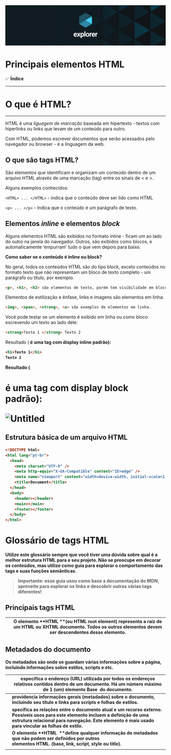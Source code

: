 <img alt="Top Explorer" src="../../../assets/capaExplorer.png"/>

# Principais elementos HTML

✅ **Índice**

---

# O que é HTML?

---

HTML é uma _liguagem de marcação_ baseada em hipertexto - textos com hiperlinks ou links que levam de um conteúdo para outro.

Com HTML, podemos escrever documentos que serão acessados pelo navegador ou browser - é a linguagem da web.

## O que são tags HTML?

São elementos que identificam e organizam um conteúdo dentro de um arquivo HTML através de uma marcação (tag) entre os sinais de < e >.

Alguns exemplos conhecidos:

`<HTML> ... </HTML>` - indica que o conteúdo deve ser lido como HTML

`<p> ... </p>` - Indica que o conteúdo é um parágrafo de texto.

## Elementos _inline_ e elementos _block_

Alguns elementos HTML são exibidos no formato inline - ficam um ao lado do outro na janela do navegador. Outros, são exibidos como blocos, e automaticamente ‘empurram’ tudo o que vem depois para baixo.

**Como saber se o conteúdo é inline ou block?**

No geral, todos os conteúdos HTML são do tipo block, exceto conteúdos no formato texto que não representam um bloco de texto completo - um parágrafo ou título, por exemplo.

```md
<p>, <h1>, <h2> são elementos de texto, porém tem visibilidade em bloco.
```

Elementos de estilização e ênfase, links e imagens são elementos em linha:

```md
<img>, <span>, <strong>, <a> são exemplos de elementos em linha.
```

Você pode testar se um elemento é exibido em linha ou como bloco escrevendo um texto ao lado dele:

```html
<strong>Texto 1 </strong> Texto 2
```

Resultado (<strong> é uma tag com display inline padrão):

```html
<h1>Texto 1</h1>
Texto 2
```

Resultado (<h1> é uma tag com display block padrão):

![Untitled](https://s3-us-west-2.amazonaws.com/secure.notion-static.com/e455ce1d-85e6-49e0-9fa1-82dff98706fa/Untitled.png)

## Estrutura básica de um arquivo HTML

```html
<!DOCTYPE html>
<html lang="pt-br">
  <head>
    <meta charset="UTF-8" />
    <meta http-equiv="X-UA-Compatible" content="IE=edge" />
    <meta name="viewport" content="width=device-width, initial-scale=1.0" />
    <title>Document</title>
  </head>
  <body>
    <header></header>
    <main></main>
    <footer></footer>
  </body>
</html>
```

# Glossário de tags HTML

Utilize este glossário sempre que você tiver uma dúvida sobre qual é a melhor estrutura HTML para o seu projeto. **Não se preocupe em decorar os conteúdos, mas utilize como guia para explorar o comportamento das tags e suas funções semânticas**.

> **Importante:** esse guia usou como base a documentação do MDN, aproveite para explorar os links e descobrir outras várias tags diferentes!

## Principais tags HTML

| <html> | O elemento **HTML <html> **(ou HTML root element) representa a raiz de um HTML ou XHTML documento. Todos os outros elementos devem ser descendentes desse elemento. |
| ------ | ------------------------------------------------------------------------------------------------------------------------------------------------------------------- |

## Metadados do documento

Os metadados são onde se guardam várias informações sobre a página, incluindo informações sobre estilos, scripts e etc.

| <base>  | especifica o endereço (URL) utilizada por todos os endereços relativos contidos dentro de um documento. Há um número máximo de 1 (um) elemento Base <base> do documento.                                                            |
| ------- | ----------------------------------------------------------------------------------------------------------------------------------------------------------------------------------------------------------------------------------- |
| <head>  | providencia informações gerais (metadados) sobre o documento, incluindo seu título e links para scripts e folhas de estilos.                                                                                                        |
| <link>  | specifica as relações entre o documento atual e um recurso externo. Possíveis usos para este elemento incluem a definição de uma estrutura relacional para navegação. Este elemento é mais usado para vincular as folhas de estilo. |
| <meta>  | O elemento **HTML <meta> **define qualquer informação de metadados que não podem ser definidos por outros elementos HTML. (base, link, script, style ou title).                                                                     |
| <style> | contém informações de estilo para um documento ou uma parte do documento. As informações de estilo específico estão contidas dentro deste elemento, geralmente no CSS.                                                              |
| <title> | define o título do documento, mostrado na barra de título de um navegador ou na aba da página. Pode conter somente texto e quaisquer marcações contidas no texto não são interpretadas.                                             |

## Separação de conteúdo

Elementos de separação de conteúdo permitem organizar o conteúdo do documento em partes lógicas.

| <address> | fornece informações de contato para seu ancestral article ou body mais próximo; no segundo caso, ele se aplica ao documento inteiro.                                                                                                                                                                                                                                                                                                                                             |
| --------- | -------------------------------------------------------------------------------------------------------------------------------------------------------------------------------------------------------------------------------------------------------------------------------------------------------------------------------------------------------------------------------------------------------------------------------------------------------------------------------- |
| <article> | representa uma composição independente em um documento, página, aplicação, ou site, ou que é destinado a ser distribuido de forma independente ou reutilizável, por exemplo, em sindicação. Este poderia ser o post de um fórum, um artigo de revista ou jornal, um post de um blog, um comentário enviado por um usuário, um gadget ou widget interativos, ou qualquer outra forma de conteúdo independente.                                                                    |
| <aside>   | representa uma seção de uma página que consiste de conteúdo que é tangencialmente relacionado ao conteúdo do seu entorno, que poderia ser considerado separado do conteúdo. Essas seções são, muitas vezes, representadas como barras laterais. Elas muitas vezes contem explicações laterais, como a definição de um glossário; conteúdo vagamente relacionado, como avisos; a biografia do autor; ou, em aplicações web, informações de perfil ou links de blogs relacionados. |
| <footer>  | representa um rodapé para o seu sectioning content (conteúdo de seção) mais próximo ou sectioning root elemento (ou seja, seu parente mais próximo article, aside, nav, section, blockquote, body, details, fieldset, figure, td). Normalmente um rodapé contém informações sobre o autor da seção de dados, direitos autorais ou links para documentos relacionados.                                                                                                            |
| <header>  | representa um grupo de suporte introdutório ou navegacional. Pode conter alguns elementos de cabeçalho mas também outros elementos como um logo, seções de cabeçalho, formulário de pesquisa, e outros.                                                                                                                                                                                                                                                                          |

| <h1>,

<h2>, 
<h3>, 
<h4>, 
<h5>, 
<h6> | representam seis níveis de título de seção. <h1> é o nível de seção mais alto e <h6> é o mais baixo. |
| <main> | define o conteúdo principal dentro do body em seu documento ou aplicação. Entende-se como conteúdo principal aquele relacionado diretamente com o tópico central da página ou com a funcionalidade central da aplicação. O mesmo deverá ser único na página, ou seja, dentro do elemento <main> não deverão ser incluidas seções da página que sejam comuns a todo o site ou aplicação, tais como mecanismos de navegação, informações de copyright, logotipo e campos de busca (a não ser, é claro, caso a função principal do documento seja fazer algum tipo de busca). |
| <nav> | representa uma seção de uma página que aponta para outras páginas ou para outras áreas da página, ou seja, uma seção com links de navegação. |
| <section> | representa uma seção genérica contida em um documento HTML, geralmente com um título, quando não existir um elemento semântico mais específico para representá-lo. |

## Conteúdo textual

Usam-se elementos HTML de conteúdo textual para se organizar blocos ou seções de conteúdo. Importantes para [accessibilidade](https://developer.mozilla.org/pt-BR/docs/Glossary/Accessibility) e [SEO](https://developer.mozilla.org/pt-BR/docs/Glossary/SEO), esses elementos identificam o propósito ou estrutura do conteúdo.

| <blockquote> | indica que o texto incluído é uma longa citação. Normalmente, este é processado visualmente pelo recuo (ver https://developer.mozilla.org/en-US/docs/Web/HTML/Element/blockquote#notes sobre como mudá-lo). A URL para a fonte da citação pode ser dada usando o atributo cite, enquanto uma representação de texto da fonte pode ser dada usando o cite elemento.                                                                                                                  |
| ------------ | ----------------------------------------------------------------------------------------------------------------------------------------------------------------------------------------------------------------------------------------------------------------------------------------------------------------------------------------------------------------------------------------------------------------------------------------------------------------------------------- |
| <dd>         |  fornece detalhes ou uma definição mais completa do termo precedente (definido por dt) numa lista de descrições (dl).                                                                                                                                                                                                                                                                                                                                                               |
| <div>        | é um container genérico para conteúdo de fluxo, que de certa forma não representa nada. Ele pode ser utilizado para agrupar elementos para fins de estilos (usando class ou id), ou porque eles compartilham valores de atributos, como lang. Ele deve ser utilizado somente quando não tiver outro elemento de semântica (tal como article ou nav).                                                                                                                                |
| <dl>         | engloba uma lista de pares de termos e descrições. Um uso comum para este elemento é para implementar um glossário ou exibir metadados(uma lista de pares chave e valor).                                                                                                                                                                                                                                                                                                           |
| <dt>         | identifica um termo na lista de definição. Este elemento pode ocorrer somente em um elemento filho de dl. Geralmente seguido por um elemento dd; ou multiplos <dt> na mesma linha indicam vários termos sendo definidos pelo próximo element dd.                                                                                                                                                                                                                                    |
| <figcaption> | representa uma legenda ou uma legenda associada com uma figura ou ilustração descrita pelo resto dos dados do elemento figure que seu elemento pai.pages/tabbed/figcaption.html                                                                                                                                                                                                                                                                                                     |
| <figure>     | representa conteúdo autocontido, potencialmente com uma legenda opcional, que é especificada usando o figcaption elemento. A figura, sua legenda e seu conteúdo são referenciados como uma única unidade.                                                                                                                                                                                                                                                                           |
| <hr>         | representa uma quebra temática entre elementos de nível de parágrafo (por exemplo , uma mudança da cena de uma história, ou uma mudança de tema com uma seção). Nas versões anteriores do HTML, representava uma linha horizontal. Pode continuar sendo exibida como uma linha horizontal nos navegadores, mas agora está definida em termos semânticos, em vez de termos de apresentação.                                                                                          |
| <ol>         | representa uma lista de itens ordenados. De forma característica esses itens ordenados em uma lista são mostrados com uma contagem que os precede, que pode ser de qualquer tipo, como numerais, letras, algarismos romanos, ou simples símbolos. Esse modelo numerado não é definido na descrição html da página, mas na folha de estilos CSS associada, pela propriedade list-style-type.                                                                                         |
| <ul>         | representa uma lista de itens sem ordem rígida, isto é, uma coleção de itens que não trazem uma ordenação numérica e as suas posições, nessa lista, são irrelevantes. Caracteristicamente, os itens em uma lista desordenada são exibidos com um marcador que pode ter várias formas, como um ponto, um círculo, ou um quadrado. O tipo de marcador não é definido na descrição HTML da página, mas na CSS associada, utilizando a propriedade list-style-type.                     |
| <li>         | é usado para representar um item que faz parte de uma lista. Este item deve estar contido em um elemento pai: uma lista ordenada (ol), uma lista desordenada (ul) , ou um menu (menu) e representa uma única entidade dessa lista. Em menus e listas desordenadas a relação de itens é exibida, normalmente, usando pontos de marcação (as bolinhas). Em listas ordenadas eles são, comumente, mostrados com algum contador ascendente - como um número, ou letra - à sua esquerda. |
| <p>          | representa um parágrafo. Em mídias visuais, parágrafos são representados como blocos indentados de texto com a primeira letra avançada e separados por linhas em branco. Já em HTML, parágrafos são usados para agrupar conteúdos relacionados de qualquer tipo, como imagens e campos de um formulário.                                                                                                                                                                            |
| <pre>        | é a tag utilizada para representar texto pré-formatado. Um texto dentro desse elemento é tipicamente exibido em uma fonte não proporcional da mesma maneira em que o texto original foi disposto no arquivo. Espaços em branco são mantidos no texto da mesma forma em que este foi digitado.                                                                                                                                                                                       |

## Semânticas textuais inline

Usa-se a semântica textual inline para definir o significado, estrutura, ou estilo de uma palavra, linha, ou de qualquer outro tipo de texto.

| <a>      | O elemento **<a> **em HTML (ou elemento âncora), com o atributo https://developer.mozilla.org/pt-BR/docs/Web/HTML/Element#href cria-se um hiperligação nas páginas web, arquivos, endereços de emails, ligações na mesma página ou endereços na URL. O conteúdo dentro de cada <a> precisará indicar o destino do link.                                                                                                                                                    |
| -------- | -------------------------------------------------------------------------------------------------------------------------------------------------------------------------------------------------------------------------------------------------------------------------------------------------------------------------------------------------------------------------------------------------------------------------------------------------------------------------- |
| <abbr>   | representa uma abreviação e opcionalmente fornece uma descrição completa para ela. Se presente, o atributo title deve conter a descrição completa e apenas ela.                                                                                                                                                                                                                                                                                                            |
| <b>      | representa um intervalo de texto estilísticamente diferente do texto normal, sem transmitir qualquer importância ou relevância. Ele é geralmente usado para destacar palavras-chaves em um resumo, nomes de produtos em um comentário ou outros vãos de texto cuja a apresentação típica seria negrito. Outro exemplo de seu uso é como marcação da frase principal de cada paragrafo de um artigo.                                                                        |
| <br>     | produz uma quebra de linha em um texto (carriage-return).É útil para escrever poemas ou um endereço, onde a divisão de linha é significante.                                                                                                                                                                                                                                                                                                                               |
| <cite>   | representa uma referência a um trabalho artístico. Deve incluir o título do trabalho ou uma URL de referência, que pode ser em uma forma abreviada de acordo com as convenções usadas para a adição dos metadados de citação.                                                                                                                                                                                                                                              |
| <code>   | apresenta seu conteúdo estilizado de maneira a indicar que o texto é um pequeno fragmento de código. Por padrão, o conteúdo é exibido utilizando a fonte monoespaçada padrão do user agent.                                                                                                                                                                                                                                                                                |
| <em>     | marca o texto que tem ênfase. O elemento <em> pode ser aninhado, com cada nível de aninhamento indicando um grau maior de ênfase.                                                                                                                                                                                                                                                                                                                                          |
| <i>      | representa uma parte do texto que é destacada do restante por algum motivo, por exemplo, termos técnicos, expressões de outros idiomas ou pensamentos de personagens fictícios. Normalmente, é apresentado com o uso do tipo "itálico".                                                                                                                                                                                                                                    |
| <mark>   | representa um trecho de destaque em um texto, por exemplo, uma sequência de texto marcado como referência, devido à sua relevância em um contexto particular. Por Exemplo, pode ser utilizado em uma página que mostra os resultados de uma busca onde todas as instâncias da palavra pesquisadas receberam destaque.                                                                                                                                                      |
| <q>      | indica que o texto dentro da tag é uma pequena citação. Este elemento destina-se a citações curtas que não requerem marcações de parágrafo; para citações maiores use o elemento blockquote.                                                                                                                                                                                                                                                                               |
| <s>      | renderiza um texto tachado ou uma linha cortando o texto. Use o elemento <s> para representar texto que não sejam relevante ou que não estam corretos. Não é apropriado o uso do <s> indicar edições no texto; para indicar edições no texto utilize del e ins, que são elementos mais apropriados.                                                                                                                                                                        |
| <span>   | um conteiner genérico em linha para conteúdo fraseado , que não representa nada por natureza. Ele pode ser usado para agrupar elementos para fins de estilo (usando os atributos class ou id ), ou para compartilhar valores de atributos como lang. Ele deve ser usado somente quando nenhum outro elemento semântico for apropriado. <span> é muito parecido com o elemento div , entretando div é um elemento de nível de bloco enquanto <span> é um elemento em linha. |
| <strong> | elemento para negrito.                                                                                                                                                                                                                                                                                                                                                                                                                                                     |
| <time>   | O elemento HTML time (<time>) representa o tempo tanto no formato de 24 horas ou como uma data precisa no calendário Gregoriano (com informações opcionais de tempo e fuso horário)                                                                                                                                                                                                                                                                                        |
| <var>    | O elemento HTML Variable (<var>) representa uma variável em uma expressão matemática ou um contexto de programação.                                                                                                                                                                                                                                                                                                                                                        |

## Imagem e multimídia

HTML suporta vários recursos multimídia como imagens, áudio, e video.

| <area>  | O HTML <area> elemento define uma região hot-spot em uma imagem, e, opcionalmente, associa-lo com um Hyperlink. Este elemento é usado somente dentro de um map elemento.                                                                                                                                                                |
| ------- | --------------------------------------------------------------------------------------------------------------------------------------------------------------------------------------------------------------------------------------------------------------------------------------------------------------------------------------- |
| <audio> | utilizado para embutir conteúdo de som em um documento HTML ou XHTML.O elemento audio foi adicionado como parte do HTML5.                                                                                                                                                                                                               |
| <img>   | O elemento **HTML <img> **(or HTML Image Element) representa a inserção de imagem no documento, sendo implementado também pelo HTML5 para uma melhor experiência com o elemento figure e figcaption.                                                                                                                                    |
| <map>   | O elemento HTML <map> é usado com os elementos area para definir um mapa de imagem (a área clicável do link).                                                                                                                                                                                                                           |
| <track> | usado como filho dos elementos de mídiaaudio e video. Ele permite que você especifique faixas de texto temporizadas (ou dados baseados em tempo), por exemplo, para lidar automaticamente com legendas. As faixas são formatadas em WebVTT format (en-US) (arquivos .vtt) — Web Video Text Tracks ou Timed Text Markup Language (TTML). |
| <video> | O elemento HTML <video> é utilizado para incorporar conteúdo de vídeo em um documento HTML ou XHTML.                                                                                                                                                                                                                                    |

## Conteúdo integrado

Além do conteúdo normal de multimídia, HTML pode incluir uma variedade de outros conteúdos, apesar de nem todos serem possuírem fácilidade de interação.

| <embed>   | O **elemento HTML <embed> **incorpora conteúdo externo no ponto especificado no documento. Este conteúdo é fornecido por um aplicativo externo ou outra fonte de conteúdo interativo, como um plug-in de navegador.                                                                                                                                                                                                                                                                                                                                                                                                                                                                                            |
| --------- | -------------------------------------------------------------------------------------------------------------------------------------------------------------------------------------------------------------------------------------------------------------------------------------------------------------------------------------------------------------------------------------------------------------------------------------------------------------------------------------------------------------------------------------------------------------------------------------------------------------------------------------------------------------------------------------------------------------- |
| <iframe>  | O elemento HTML <iframe> (ou elemento HTML inline frame) representa um contexto de navegação aninhado, efetivamente incorporando outra página HTML para a página atual. Em HTML 4.01, um documento pode conter uma cabeça e um corpo ou uma cabeça e um conjunto de quadros, mas não tanto um corpo e um conjunto de quadros. No entanto, um <iframe> pode ser usado dentro de um corpo de documento normal. Cada contexto de navegação tem sua própria história de sessão e o documento ativo. O contexto de navegação que contém o conteúdo incorporado é chamado o pai de contexto de navegação. O contexto de navegação de nível superior (que não tem um pai) normalmente é a janela do navegador.        |
| <picture> | O elemento HTML <picture> é um container usado para especificar múltiplos elementos source para um elemento específico img contido nele. O navegador irá escolher a imagem mais adequada de acordo com o layout atual da página, caracteristicas do dispositivo em que será exibido (p.e. um dispositivo normal ou um hiDPI), e a habilidade do navegador de renderizar um certo tipo de imagem (p.e., envie uma imagem WebP para os navegadores baseados no Chromium ou PNG para navegadores não-Chromium); se não houver correspondência entre os elementos source, o arquivo especificado pelo elemento <img> será selecionado. A imagem selecionada é então exibida no espaço ocupado pelo elemento <img>. |
| <source>  | O elemento source é utilizado para especificar múltiplos recursos de mídia de elementos picture, audio ou video em HTML5. É um elemento vazio. É normalmente usado para disponibilizar https://developer.mozilla.org/en-US/Media_formats_supported_by_the_audio_and_video_elements.                                                                                                                                                                                                                                                                                                                                                                                                                            |

## Scripts

| <canvas>   | O elemento HTML Canvas (<canvas>) pode ser utilizado para desenhar gráficos utilizando scripts (geralmente https://developer.mozilla.org/en-US/JavaScript). Por exemplo, além de desenhar gráficos, ele pode ser usado para fazer composições de fotos e também para animações. Você poderá colocar conteúdos alternativos dentro do bloco <canvas>. Este conteúdo será renderizado também em navegadores antigos e em navegadores com JavaScript desabilitado. |
| ---------- | --------------------------------------------------------------------------------------------------------------------------------------------------------------------------------------------------------------------------------------------------------------------------------------------------------------------------------------------------------------------------------------------------------------------------------------------------------------- |
| <noscript> | O Elemento HTML <noscript> define uma seção de html a ser inserida se um tipo de script não é suportado pela página ou se o script está desativado no navegador.                                                                                                                                                                                                                                                                                                |
| <script>   | O elemento HTML <script> é usado para incluir ou referenciar um script executável.                                                                                                                                                                                                                                                                                                                                                                              |

## Tabelas

| <caption>  | O Elemento **HTML <caption> (**ou Elemento HTML Subtitulo de Tabela) representa o título de uma tabela. Embora ele seja sempre o primeiro filho de um table, seu estilo, usando CSS pode colocar ele em qualquer lugar relativo a tabela.                                                                                                                                                                                     |
| ---------- | ----------------------------------------------------------------------------------------------------------------------------------------------------------------------------------------------------------------------------------------------------------------------------------------------------------------------------------------------------------------------------------------------------------------------------- |
| <col>      | O elemento **HTML <col> **define uma tabela contendo colunas e sendo utilizada para definições semanticas em todas as colunas comuns. É normalmente encontrada dentro do elemento("colgroup")}} .Este elemento permite a estilização de colunas utilizando-se do CSS, porém apenas um numero pequeno de atributos que terão efeito dentro das colunas (https://www.w3.org/TR/CSS21/tables.html#columns a partir dessa lista). |
| <colgroup> | representa um grupo de colunas.                                                                                                                                                                                                                                                                                                                                                                                               |
| <table>    | O elemento HTML Table (<table>) representa dados em duas dimensões ou mais.                                                                                                                                                                                                                                                                                                                                                   |
| <tbody>    | representa o grupo das célulcas de uma tabelas que contém os dados em uma tabela com títulos e dados.                                                                                                                                                                                                                                                                                                                         |
| <td>       | table data ou uma célula de dados na tabela (não-títulos)                                                                                                                                                                                                                                                                                                                                                                     |
| <tfoot>    | O **<tfoot> **é um elemento HTML que define um conjunto de linhas as quais farão parte do rodapé de uma tabela HTML                                                                                                                                                                                                                                                                                                           |
| <th>       | O elemento **HTML <th> **define uma célula cabeçalho do grupo de células de sua tabela. A exatidão natural deste grupo é definida pelos atributos scope e headers.                                                                                                                                                                                                                                                            |
| <thead>    | representa o grupo das células de uma tabela referentes aos títulos dos dados ali apresentados                                                                                                                                                                                                                                                                                                                                |
| <tr>       | uma table row ou linha da tabela.                                                                                                                                                                                                                                                                                                                                                                                             |

## Formulários

| <button>   |  representa um botão clicável.                                                                                                                                                                                                                                                                                            |
| ---------- | ------------------------------------------------------------------------------------------------------------------------------------------------------------------------------------------------------------------------------------------------------------------------------------------------------------------------- |
| <datalist> | contém um conjunto de elementos option que representam as opções possíveis para o valor de outros controles.                                                                                                                                                                                                              |
| <fieldset> | é usado para agrupar elementos, assim como labels (label), dentro de um formulário web.                                                                                                                                                                                                                                   |
| <form>     | representa uma seção de um documento que contém controles interativos que permitem ao usuário submeter informação a um determinado servidor web.                                                                                                                                                                          |
| <input>    | é usado para criar controles interativos para formulários baseados na web para receber dados do usuário. A semântica de um <input> varia consideravelmente dependendo do valor de seu atributo type.                                                                                                                      |
| <label>    | representa uma legenda para um item em uma interface de usuário. Ele pode estar associado com um elemento de controle, colocando este dentro do elemento label, ou usando o atributo for. Tal controle é chamado o controle etiquetado do elemento etiqueta. Um input pode ser associado a diversas etiquetas (<label>s). |
| <legend>   | representa um rótulo para o conteúdo do seu ancestral fieldset.                                                                                                                                                                                                                                                           |
| <meter>    | ode representar um valor escalar dentro de um intervalo conhecido ou um valor fracionário.                                                                                                                                                                                                                                |
| <optgroup> | Em um Formulário Web, o elemento HTML <optgroup> cria um agrupamento de opções dentro do elemento select.                                                                                                                                                                                                                 |
| <option>   | Em um formulário Web, o elemento HTML <option> é usado para criar um controle que representa um item dentro de um elemento HTML5 select, optgroup ou datalist.                                                                                                                                                            |
| <output>   | O elemento de saída (<output>) é um elemento no qual um site ou aplicativo pode injetar os resultados de um cálculo ou o resultado de uma ação do usuário.                                                                                                                                                                |
| <progress> | usado para visualizar o progresso de uma tarefa. Embora as especifidades de como é mostrado ficam a cargo do desenvolvedor, tipicamente, é mostrado como uma barra de progresso.                                                                                                                                          |
| <select>   | representa um controle que apresenta um menu de opções. As opções dentro do menu são representadas pelo elemento option, que podem ser agrupados por elementos optgroup. As opções podem ser pré-selecionadas para o usuário.                                                                                             |
| <textarea> | <textarea> representa um controle de edição para uma caixa de texto, útil quando você quer permitir ao usuário informar um texto extenso em formato livre, como um comentário ou formulário de retorno.                                                                                                                   |

## Referências bibliográficas

MOZILLA FOUNDATION. **Elementos HTML**. Disponível em: https://developer.mozilla.org/pt-BR/docs/Web/HTML/Element. Acesso em: 14 nov. 2022.
